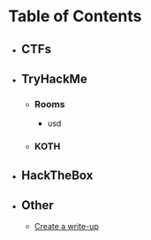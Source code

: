 # Table of Contents <br>

 - ## CTFs

 - ## TryHackMe
    - ### Rooms
      - usd

    - ### KOTH

 - ## HackTheBox

 - ## Other
   - [Create a write-up](./add_writeup.md)

